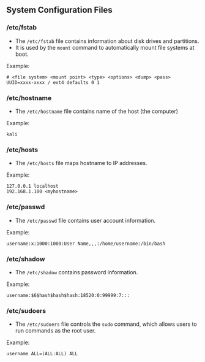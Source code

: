 ## System Configuration Files

### /etc/fstab

- The `/etc/fstab` file contains information about disk drives and partitions.
- It is used by the `mount` command to automatically mount file systems at boot.

Example:

```
# <file system> <mount point> <type> <options> <dump> <pass>
UUID=xxxx-xxxx / ext4 defaults 0 1
```

### /etc/hostname

- The `/etc/hostname` file contains name of the host (the computer)

Example:

```
kali
```

### /etc/hosts

- The `/etc/hosts` file maps hostname to IP addresses.

Example:

```
127.0.0.1 localhost
192.168.1.100 <myhostname>
```

### /etc/passwd

- The `/etc/passwd` file contains user account information.

Example:

```
username:x:1000:1000:User Name,,,:/home/username:/bin/bash
```

### /etc/shadow

- The `/etc/shadow` contains password information.

Example:

```
username:$6$hash$hash$hash:18520:0:99999:7:::
```

### /etc/sudoers

- The `/etc/sudoers` file controls the `sudo` command, which allows users to run commands as the root user.

Example:

```
username ALL=(ALL:ALL) ALL
```
